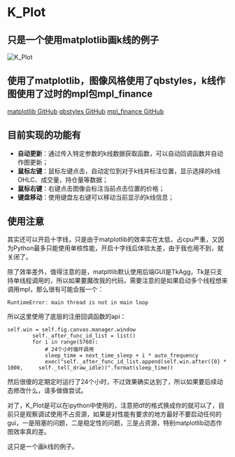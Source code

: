 # K_Plot

## 只是一个使用matplotlib画k线的例子

![K_Plot][1]

## 使用了matplotlib，图像风格使用了qbstyles，k线作图使用了过时的mpl包mpl_finance

[matplotlib GitHub][2]
[qbstyles GitHub][3]
[mpl_finance GitHub][4]

## 目前实现的功能有

* **自动更新**：通过传入特定参数的k线数据获取函数，可以自动回调函数并自动作图更新；
* **鼠标左键**：鼠标左键点击，自动定位到对于k线并标注位置，显示选择的k线OHLC、成交量，持仓量等数据；
* **鼠标右键**：右键点击图像会标注当前点击位置的价格；
* **键盘移动**：使用键盘左右键可以移动当前显示的k线信息；

## 使用注意

其实还可以开启十字线，只是由于matplotlib的效率实在太低，占cpu严重，又因为Python最多只能使用单核性能，开启十字线后体验太差，由于我也用不到，就关闭了。

除了效率差外，值得注意的是，matpltlib默认使用后端GUI是TkAgg，Tk是只支持单线程调用的，所以如果要魔改我的代码，需要注意的是如果启动多个线程想来调用mpl，那么很有可能会报一个：

    RuntimeError: main thread is not in main loop

所以这里使用了底层的注册回调函数的api：

    self.win = self.fig.canvas.manager.window
            self._after_func_id_list = list()
            for i in range(5760):
                # 24个小时循环调用
                sleep_time = next_time_sleep + i * auto_frequency
                exec("self._after_func_id_list.append(self.win.after({0} * 1000,     self._tell_draw_idle))".format(sleep_time))

然后很傻的定期定时运行了24个小时，不过效果确实达到了，所以如果要后续动态修改什么，请多做做尝试。

对了，K_Plot是可以在ipython中使用的，注意把df的格式换成你的就可以了，目前只是观察调试使用不占资源，如果是对性能有要求的地方最好不要启动任何的gui，一是阻塞的问题，二是稳定性的问题，三是占资源，特别matplotlib动态作图效率真的差。

这只是一个画k线的例子。

  [1]: https://weibo-jianjun.oss-cn-shanghai.aliyuncs.com/article_img/K_Plot.png
  [2]: https://github.com/matplotlib/matplotlib
  [3]: https://github.com/quantumblacklabs/qbstyles
  [4]: https://github.com/matplotlib/mpl_finance
  [5]: https://github.com/quantumblacklabs/qbstyles